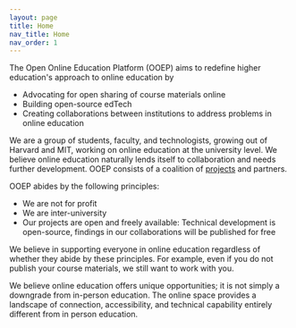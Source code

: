```yaml
---
layout: page
title: Home
nav_title: Home
nav_order: 1
---
```


The Open Online Education Platform (OOEP) aims to redefine higher education's approach to online education by 

* Advocating for open sharing of course materials online
* Building open-source edTech 
* Creating collaborations between institutions to address problems in online education

We are a group of students, faculty, and technologists, growing out of Harvard and MIT, working on online education at the university level. We believe online education naturally lends itself to collaboration and needs further development. OOEP consists of a coalition of [projects](https://ooep.org/projects) and partners.

OOEP abides by the following principles:

* We are not for profit
* We are inter-university
* Our projects are open and freely available: Technical development is open-source, findings in our collaborations will be published for free

We believe in supporting everyone in online education regardless of whether they abide by these principles. For example, even if you do not publish your course materials, we still want to work with you.

We believe online education offers unique opportunities; it is not simply a downgrade from in-person education. The online space provides a landscape of connection, accessibility, and technical capability entirely different from in person education. 

